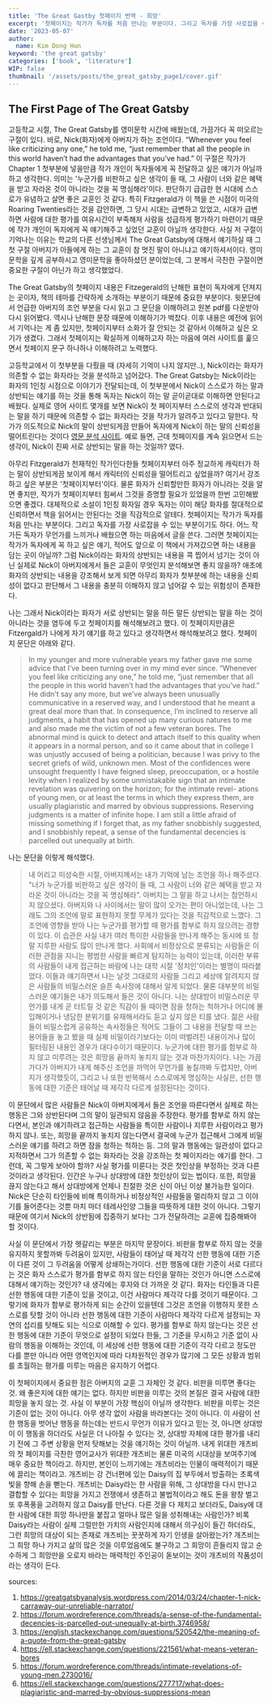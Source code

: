 ```yaml
---
title: 'The Great Gastby 첫페이지 번역 - 희망'
excerpt: '첫페이지는 작가가 독자를 처음 만나는 부분이다. 그리고 독자를 가장 사로잡을 수 있는 부분이기도 하다. 어느 작가든 독자가 무언가를 느끼거나 배웠으면 하는 마음에서 글을 쓴다. 그러면 첫페이지는 작가가 독자에게 꼭 하고 싶은 얘기, 적어도 앞으로 이 책에서 가져갔으면 하는 내용을 담는 곳이 아닐까? 그럼 Nick이라는 화자의 상반되는 내용을 콕 찝어서 넘기는 것이 아닌 실제로 Nick이 아버지에게서 들은 교훈이 무엇인지 분석해보면 좋지 않을까? 애초에 화자의 상반되는 내용을 강조해서 보게 되면 아무리 화자가 첫부분에 하는 내용을 신뢰성이 없다고 판단해서 그 내용을 충분히 이해하지 않고 넘어갈 수 있는 위험성이 존재한다.'
date: '2023-05-07'
author:
  name: Kim Dong Hun
keyword: 'the great gatsby'
categories: ['book', 'literature']
WIP: false
thumbnail: '/assets/posts/the_great_gatsby_page1/cover.gif'
---
```


## The First Page of The Great Gatsby

고등학교 시절, The Great Gatsby를 영미문학 시간에 배웠는데, 가끔가다 꼭 떠오르는 구절이 있다. 바로, Nick(화자)에게 아버지가 하는 조언이다. “Whenever you feel like criticizing any one,” he told me, “just remember that all the people in this world haven’t had the advantages that you’ve had.” 이 구절은 작가가 Chapter 1 첫부분에 넣을만큼 작가 개인이 독자들에게 꼭 전달하고 싶은 얘기가 아닐까 하고 생각한다. 의미는 '누군가를 비판하고 싶은 생각이 들 때, 그 사람이 너와 같은 혜택을 받고 자라온 것이 아니라는 것을 꼭 명심해라'이다. 판단하기 급급한 현 시대에 스스로가 유념하고 살면 좋은 교훈인 것 같다. 특히 Fitzgerald가 이 책을 쓴 시점이 미국의 Roaring Twenties라는 것을 감안하면, 그 당시 시대는 급변하고 있었고, 시대가 급변하면 사람에 대한 평가를 여유시간이 부족해져 사람을 성급하게 평가하기 마련이기 때문에 작가 개인이 독자에게 꼭 얘기해주고 싶었던 교훈이 아닐까 생각한다. 사실 저 구절이 기억나는 이유는 학교의 다른 선생님께서 The Great Gatsby에 대해서 얘기하실 때 그 첫 구절 아버지가 아들에게 하는 그 교훈이 참 멋진 말이 아니냐고 얘기하셔서이다. 영미문학을 깊게 공부하시고 영미문학을 좋아하셨던 분이었는데, 그 분께서 극찬한 구절이면 중요한 구절이 아닌가 하고 생각했었다.

The Great Gatsby의 첫페이지 내용은 Fitzegerald의 난해한 표현이 독자에게 던져지는 곳이자, 책의 테마를 간략하게 소개하는 부분이기 때문에 중요한 부분이다. 윗문단에서 언급한 아버지의 조언 부분을 다시 읽고 그 문단을 이해하려고 원본 pdf를 다운받아 다시 읽어봤다. 역시나 난해한 문장 때문에 이해하기가 벅찼다. 이후 내용은 예전에 읽어서 기억나는 게 좀 있지만, 첫페이지부터 소화가 잘 안되는 것 같아서 이해하고 싶은 오기가 생겼다. 그래서 첫페이지는 확실하게 이해하고자 하는 마음에 여러 사이트를 훑으면서 첫페이지 문구 하나하나 이해하려고 노력했다.

고등학교에서 이 첫부분을 다뤘을 때 (자세히 기억이 나지 않지만..), Nick이라는 화자가 의존할 수 없는 화자라는 것을 분석하고 넘어갔다. The Great Gatsby는 Nick이라는 화자의 1인칭 시점으로 이야기가 전달되는데, 이 첫부분에서 Nick이 스스로가 하는 말과 상반되는 얘기를 하는 것을 통해 독자는 Nick이 하는 말 곧이곧대로 이해하면 안된다고 배웠다. 실제로 영어 사이트 몇개를 보면 Nick이 첫 페이지부터 스스로의 생각과 반대되는 말을 하기 때문에 의존할 수 없는 화자라는 것을 작가가 알려주고 있다고 말한다. 작가가 의도적으로 Nick의 말이 상반되게끔 만들어 독자에게 Nick이 하는 말의 신뢰성을 떨어트린다는 것이다 [영문 분석 사이트](https://greatgatsbyanalysis.wordpress.com/2014/03/24/chapter-1-nick-carraway-our-unreliable-narrator/). 예로 들면, 근데 첫페이지를 계속 읽으면서 드는 생각이, Nick이 진짜 서로 상반되는 말을 하는 것일까? 였다.

아무리 Fitzgerald가 천재적인 작가인다한들 첫페이지부터 아주 정교하게 캐릭터가 하는 말이 상반되게끔 보이게 해서 캐릭터의 신뢰성을 떨어트리고 싶었을까? 여기서 강조하고 싶은 부분은 '첫페이지부터'이다. 물론 화자가 신뢰할만한 화자가 아니라는 것을 알면 좋지만, 작가가 첫페이지부터 힘써서 그것을 증명할 필요가 있었을까 한번 고민해봤으면 좋겠다. 대체적으로 소설이 1인칭 화자일 경우 독자는 이미 해당 화자를 절대적으로 신뢰하면서 책을 읽어서는 안된다는 것을 직감적으로 알테다. 첫페이지는 작가가 독자를 처음 만나는 부분이다. 그리고 독자를 가장 사로잡을 수 있는 부분이기도 하다. 어느 작가든 독자가 무언가를 느끼거나 배웠으면 하는 마음에서 글을 쓴다. 그러면 첫페이지는 작가가 독자에게 꼭 하고 싶은 얘기, 적어도 앞으로 이 책에서 가져갔으면 하는 내용을 담는 곳이 아닐까? 그럼 Nick이라는 화자의 상반되는 내용을 콕 찝어서 넘기는 것이 아닌 실제로 Nick이 아버지에게서 들은 교훈이 무엇인지 분석해보면 좋지 않을까? 애초에 화자의 상반되는 내용을 강조해서 보게 되면 아무리 화자가 첫부분에 하는 내용을 신뢰성이 없다고 판단해서 그 내용을 충분히 이해하지 않고 넘어갈 수 있는 위험성이 존재한다.

나는 그래서 Nick이라는 화자가 서로 상반되는 말을 하든 말든 상반되는 말을 하는 것이 아니라는 것을 염두에 두고 첫페이지를 해석해보려고 했다. 이 첫페이지만큼은 Fitzergald가 나에게 자기 얘기를 하고 있다고 생각하면서 해석해보려고 했다. 첫페이지 문단은 아래와 같다.

> In my younger and more vulnerable years my father gave me some advice that I’ve been turning over in my mind ever since.
> “Whenever you feel like criticizing any one,” he told me, “just remember that all the people in this world haven’t had the advantages that you’ve had.”
> He didn’t say any more, but we’ve always been unusually communicative in a reserved way, and I understood that he meant a great deal more than that. In consequence, I’m inclined to reserve all judgments, a habit that has opened up many curious natures to me and also made me the victim of not a few veteran bores. The abnormal mind is quick to detect and attach itself to this quality when it appears in a normal person, and so it came about that in college I was unjustly accused of being a politician, because I was privy to the secret griefs of wild, unknown men. Most of the confidences were unsought frequently I have feigned sleep, preoccupation, or a hostile levity when I realized by some unmistakable sign that an intimate revelation was quivering on the horizon; for the intimate revel- ations of young men, or at least the terms in which they express them, are usually plagiaristic and marred by obvious suppressions. Reserving judgments is a matter of infinite hope. I am still a little afraid of missing something if I forget that, as my father snobbishly suggested, and I snobbishly repeat, a sense of the fundamental decencies is parcelled out unequally at birth.

나는 문단을 이렇게 해석했다.

> 내 어리고 미성숙한 시절, 아버지께서는 내가 기억에 남는 조언을 하나 해주셨다. "너가 누군가를 비판하고 싶은 생각이 들 때, 그 사람이 너와 같은 혜택을 받고 자라온 것이 아니라는 것을 꼭 명심해라". 아버지는 그 말을 하고 나서는 첨언하시지 않으셨다. 아버지와 나 사이에서는 말이 많이 오가는 편이 아니었는데, 나는 그래도 그의 조언에 말로 표현하지 못할 무게가 있다는 것을 직감적으로 느꼈다. 그 조언에 영향을 받아 나는 누군가를 평가할 때 평가를 함부로 하지 않으려는 경향이 있다. 이 습관은 사실 내가 여러 특이한 사람들을 만나게 해주는 동시에 또 정말 지루한 사람도 많이 만나게 했다. 사회에서 비정상으로 분류되는 사람들은 이러한 관점을 지니는 평범한 사람을 빠르게 탐지하는 능력이 있는데, 이러한 부류의 사람들이 내게 접근하는 바람에 나는 대학 시절 '정치인'이라는 별명이 따라붙었다. 이들과 얘기하면서 나는 날것 그대로의 사람들 그리고 세상에 알려지지 않은 사람들의 비밀스러운 슬픈 속사정에 대해서 알게 되었다. 물론 대부분의 비밀스러운 얘기들은 내가 의도해서 들은 것이 아니다. 나는 상대방이 비밀스러운 무언가를 내게 곧 터트릴 것 같은 직감이 들 때이면 잠을 청하는 척하거나 어디에 몰입해이거나 냉담한 분위기를 유재해서라도 듣고 싶지 않은 티를 냈다. 젊은 사람들이 비밀스럽게 공유하는 속사정들은 적어도 그들이 그 내용을 전달할 때 쓰는 용어들을 놓고 봤을 때 실제 비밀이라기보다는 이미 떠벌려진 내용이거나 많이 필터링된 내용인 경우가 대다수이기 때문이다. 누군가에 대한 평가를 함부로 하지 않고 미루려는 것은 희망을 끝까지 놓치지 않는 것과 마찬가지이다. 나는 가끔 가다가 아버지가 내게 해주신 조언을 까먹어 무언가를 놓칠까봐 두렵지만, 아버지가 생각했듯이, 그리고 나 또한 반복해서 스스로에게 명심하는 사실은, 선한 행동에 대한 기준은 태어날 때 제각각 다르게 설정된다는 것이다.

이 문단에서 많은 사람들은 Nick이 아버지에게서 들은 조언을 따른다면서 실제로 하는 행동은 그와 상반된다며 그의 말이 일관되지 않음을 주장한다. 평가를 함부로 하지 않는다면서, 본인과 얘기하려고 접근하는 사람들을 특이한 사람이나 지루한 사람이라고 평가하지 않나. 또는, 희망을 끝까지 놓치지 않는다면서 결국에 누군가 접근해서 그에게 비밀스러운 얘기를 하려고 하면 잠을 청하는 척하는 등. 그의 말과 행동에는 일관성이 없다고 지적하면서 그가 의존할 수 없는 화자라는 것을 강조하는 첫 페이지라는 얘기를 한다. 그런데, 꼭 그렇게 보아야 할까? 사실 평가를 미룬다는 것은 첫인상을 부정하는 것과 다른 것이라고 생각된다. 인간은 누구나 상대방에 대한 첫인상이 있는 법이다. 또한, 희망을 끊지 않는다고 해서 상대방에게 언제나 친절한 것은 신이 아닌 이상 불가능한 일이다. Nick은 단순히 타인들에 비해 특이하거나 비정상적인 사람들을 멀리하지 않고 그 이야기를 들어준다는 것뿐 마치 마더 테레사인양 그들을 따뜻하게 대한 것이 아니다. 그렇기 때문에 여기서 Nick의 상반됨에 집중하기 보다는 그가 전달하려는 교훈에 집중해봐야 할 것이다.

사실 이 문단에서 가장 헷갈리는 부분은 마지막 문장이다. 비판을 함부로 하지 않는 것을 유지하지 못할까봐 두려움이 있지만, 사람들이 태어날 때 제각각 선한 행동에 대한 기준이 다른 것이 그 두려움을 어떻게 상쇄하는가이다. 선한 행동에 대한 기준이 서로 다르다는 것은 화자 스스로가 평가를 함부로 하지 않는 타인을 말하는 것인가 아니면 스스로에 대해서 얘기하는 것인가? 내 생각에는 후자와 더 가까운 것 같다. 화자는 타인들과 다른 선한 행동에 대한 기준이 있을 것이고, 이건 사람마다 제각각 다를 것이기 때문이다. 그렇기에 화자가 함부로 평가하게 되는 순간이 있을텐데 그것은 조언을 이행하지 못한 스스로를 탓할 것이 아니라 선한 행동에 대한 기준이 사람마다 제각각 다르게 설정되는 자연의 섭리를 탓해도 되는 식으로 이해할 수 있다. 평가를 함부로 하지 않는다는 것은 선한 행동에 대한 기준이 무엇으로 설정이 되었다 한들, 그 기준을 무시하고 기준 없이 사람의 행동을 이해하는 것인데, 이 세상에 선한 행동에 대한 기준이 각각 다르고 정도만 다를 뿐만 아니라 어떤 영역인지에 따라 다차원적인 경우가 많기에 그 모든 상황과 범위를 초월하는 평가를 미루는 마음은 유지하기 어렵다.

이 첫페이지에서 중요한 점은 아버지의 교훈 그 자체인 것 같다. 비판을 미루면 좋다는 것. 왜 좋은지에 대한 얘기는 없다. 하지만 비판을 미루는 것의 본질은 결국 사람에 대한 희망을 놓지 않는 것. 사실 이 부분이 가장 핵심이 아닐까 생각한다. 비판을 미루는 것은 기준이 없는 것이 아니다. 아무 생각 없이 사람을 바라본다는 것이 아니다. 이 사람이 선한 행동을 벗어난 행동을 하는데는 반드시 무언가 이유가 있다고 믿는 것, 아니면 상대방이 이 행동을 하더라도 사실은 더 나아질 수 있다는 것, 상대방 자체에 대한 평가를 내리기 전에 그 주변 상황을 먼저 탓해보는 것을 얘기하는 것이 아닐까. 내게 위대한 개츠비의 첫 페이지를 극찬한 영어교사가 위대한 개츠비는 물론 미국의 시대상을 보여주기에 매우 중요한 책이라고. 하지만, 본인이 느끼기에는 개츠비라는 인물이 매력적이기 때문에 끌리는 책이라고. 개츠비는 강 건너편에 있는 Daisy의 집 부두에서 방출하는 초록색 빛을 향해 손을 뻗는다. 개츠비는 Daisy라는 한 사람을 위해, 그 상대방을 다시 만나고 결합할 수 있다는 희망을 가지고 전쟁에서 생존하고 불법적이라고 해도 돈을 왕창 벌고 또 후폭풍을 고려하지 않고 Daisy를 만난다. 다른 것을 다 제치고 보더라도, Daisy에 대한 사람에 대한 희망 하나만을 붙잡고 얼마나 많은 일을 성취해내는 사람인가? 비록 Daisy라는 사람이 실제 그럴만한 가치의 사람인지에 대해서 의구심이 들긴 하더라도, 그런 희망의 대상이 되는 존재로 개츠비는 꿋꿋하게 자기 인생을 살아왔는가? 개츠비는 그 희망 하나 가지고 삶의 많은 것을 이루었음에도 불구하고 그 희망이 흔들리지 않고 순수하게 그 희망만을 오로지 바라는 매력적인 주인공이 돋보이는 것이 개츠비의 작품성이라는 생각이 든다.

sources:

1. https://greatgatsbyanalysis.wordpress.com/2014/03/24/chapter-1-nick-carraway-our-unreliable-narrator/
2. https://forum.wordreference.com/threads/a-sense-of-the-fundamental-decencies-is-parcelled-out-unequally-at-birth.3746958/
3. https://english.stackexchange.com/questions/520542/the-meaning-of-a-quote-from-the-great-gatsby
4. https://ell.stackexchange.com/questions/221561/what-means-veteran-bores
5. https://forum.wordreference.com/threads/intimate-revelations-of-young-men.2730016/
6. https://ell.stackexchange.com/questions/277717/what-does-plagiaristic-and-marred-by-obvious-suppressions-mean
